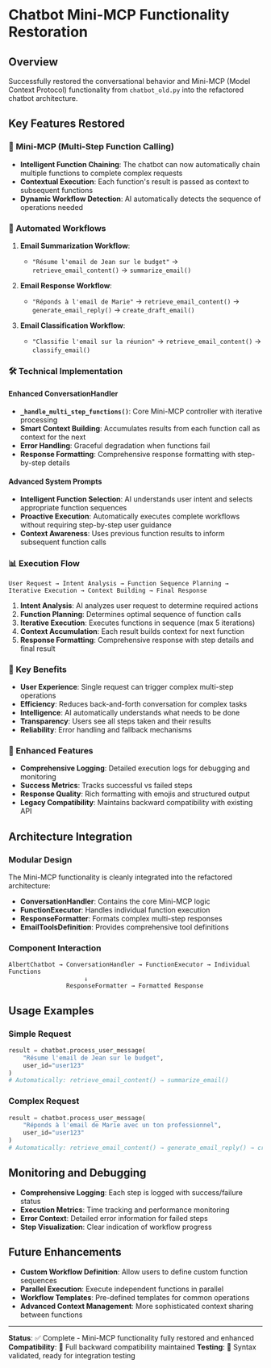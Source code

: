 # Chatbot Mini-MCP Functionality Restoration

## Overview
Successfully restored the conversational behavior and Mini-MCP (Model Context Protocol) functionality from `chatbot_old.py` into the refactored chatbot architecture.

## Key Features Restored

### 🤖 Mini-MCP (Multi-Step Function Calling)
- **Intelligent Function Chaining**: The chatbot can now automatically chain multiple functions to complete complex requests
- **Contextual Execution**: Each function's result is passed as context to subsequent functions
- **Dynamic Workflow Detection**: AI automatically detects the sequence of operations needed

### 🔄 Automated Workflows
1. **Email Summarization Workflow**:
   - `"Résume l'email de Jean sur le budget"` → `retrieve_email_content()` → `summarize_email()`

2. **Email Response Workflow**:
   - `"Réponds à l'email de Marie"` → `retrieve_email_content()` → `generate_email_reply()` → `create_draft_email()`

3. **Email Classification Workflow**:
   - `"Classifie l'email sur la réunion"` → `retrieve_email_content()` → `classify_email()`

### 🛠️ Technical Implementation

#### Enhanced ConversationHandler
- **`_handle_multi_step_functions()`**: Core Mini-MCP controller with iterative processing
- **Smart Context Building**: Accumulates results from each function call as context for the next
- **Error Handling**: Graceful degradation when functions fail
- **Response Formatting**: Comprehensive response formatting with step-by-step details

#### Advanced System Prompts
- **Intelligent Function Selection**: AI understands user intent and selects appropriate function sequences
- **Proactive Execution**: Automatically executes complete workflows without requiring step-by-step user guidance
- **Context Awareness**: Uses previous function results to inform subsequent function calls

### 📊 Execution Flow
```
User Request → Intent Analysis → Function Sequence Planning → Iterative Execution → Context Building → Final Response
```

1. **Intent Analysis**: AI analyzes user request to determine required actions
2. **Function Planning**: Determines optimal sequence of function calls
3. **Iterative Execution**: Executes functions in sequence (max 5 iterations)
4. **Context Accumulation**: Each result builds context for next function
5. **Response Formatting**: Comprehensive response with step details and final result

### 🎯 Key Benefits
- **User Experience**: Single request can trigger complex multi-step operations
- **Efficiency**: Reduces back-and-forth conversation for complex tasks
- **Intelligence**: AI automatically understands what needs to be done
- **Transparency**: Users see all steps taken and their results
- **Reliability**: Error handling and fallback mechanisms

### 🔧 Enhanced Features
- **Comprehensive Logging**: Detailed execution logs for debugging and monitoring
- **Success Metrics**: Tracks successful vs failed steps
- **Response Quality**: Rich formatting with emojis and structured output
- **Legacy Compatibility**: Maintains backward compatibility with existing API

## Architecture Integration

### Modular Design
The Mini-MCP functionality is cleanly integrated into the refactored architecture:
- **ConversationHandler**: Contains the core Mini-MCP logic
- **FunctionExecutor**: Handles individual function execution
- **ResponseFormatter**: Formats complex multi-step responses
- **EmailToolsDefinition**: Provides comprehensive tool definitions

### Component Interaction
```
AlbertChatbot → ConversationHandler → FunctionExecutor → Individual Functions
                     ↓
                ResponseFormatter → Formatted Response
```

## Usage Examples

### Simple Request
```python
result = chatbot.process_user_message(
    "Résume l'email de Jean sur le budget", 
    user_id="user123"
)
# Automatically: retrieve_email_content() → summarize_email()
```

### Complex Request
```python
result = chatbot.process_user_message(
    "Réponds à l'email de Marie avec un ton professionnel", 
    user_id="user123"
)
# Automatically: retrieve_email_content() → generate_email_reply() → create_draft_email()
```

## Monitoring and Debugging
- **Comprehensive Logging**: Each step is logged with success/failure status
- **Execution Metrics**: Time tracking and performance monitoring
- **Error Context**: Detailed error information for failed steps
- **Step Visualization**: Clear indication of workflow progress

## Future Enhancements
- **Custom Workflow Definition**: Allow users to define custom function sequences
- **Parallel Execution**: Execute independent functions in parallel
- **Workflow Templates**: Pre-defined templates for common operations
- **Advanced Context Management**: More sophisticated context sharing between functions

---

**Status**: ✅ Complete - Mini-MCP functionality fully restored and enhanced
**Compatibility**: 🔄 Full backward compatibility maintained
**Testing**: 🧪 Syntax validated, ready for integration testing
